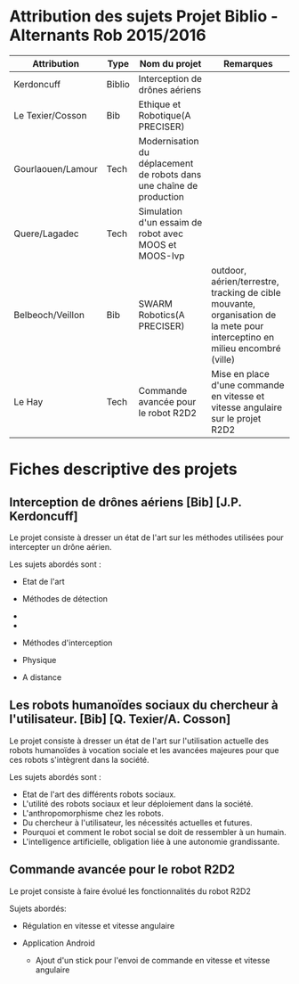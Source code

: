 # Attribution des sujets Projet Biblio - Alternants Rob 2015/2016

|Attribution|Type|Nom du projet|Remarques|
|---|---|---|---|
|Kerdoncuff|Biblio|Interception de drônes aériens||
|Le Texier/Cosson|Bib|Ethique et Robotique(A PRECISER)||
|Gourlaouen/Lamour|Tech|Modernisation du déplacement de robots dans une chaîne de production||
|Quere/Lagadec|Tech|Simulation d'un essaim de robot avec MOOS et MOOS-Ivp||
|Belbeoch/Veillon|Bib|SWARM Robotics(A PRECISER)|outdoor, aérien/terrestre, tracking de cible mouvante, organisation de la mete pour interceptino en milieu encombré (ville)|
|Le Hay|Tech|Commande avancée pour le robot R2D2|Mise en place d'une commande en vitesse et vitesse angulaire sur le projet R2D2|


# Fiches descriptive des projets

## Interception de drônes aériens [Bib] [J.P. Kerdoncuff]

Le projet consiste à dresser un état de l'art sur les méthodes utilisées pour intercepter un drône aérien.

Les sujets abordés sont :
* Etat de l'art

* Méthodes de détection
 *
 * 
* Méthodes d'interception
 * Physique
 * A distance

## Les robots humanoïdes sociaux du chercheur à l'utilisateur. [Bib] [Q. Texier/A. Cosson]

 Le projet consiste à dresser un état de l'art sur l'utilisation actuelle des robots humanoïdes à vocation sociale et les avancées majeures pour que ces robots s'intègrent dans la société.

 Les sujets abordés sont :
 * Etat de l'art des différents robots sociaux.
  * L'utilité des robots sociaux et leur déploiement dans la société.
  * L'anthropomorphisme chez les robots.
 * Du chercheur à l'utilisateur, les nécessités actuelles et futures.
  * Pourquoi et comment le robot social se doit de ressembler à un humain.
  * L'intelligence artificielle, obligation liée à une autonomie grandissante. 

## Commande avancée pour le robot R2D2

Le projet consiste à faire évolué les fonctionnalités du robot R2D2

Sujets abordés:
 * Régulation en vitesse et vitesse angulaire

 * Application Android
   * Ajout d'un stick pour l'envoi de commande en vitesse et vitesse angulaire
